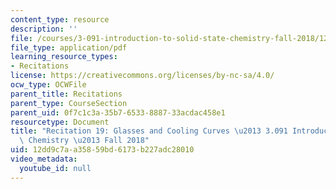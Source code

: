 ```yaml
---
content_type: resource
description: ''
file: /courses/3-091-introduction-to-solid-state-chemistry-fall-2018/12dd9c7aa35859bd6173b227adc28010_MIT3_091F18_REC19.pdf
file_type: application/pdf
learning_resource_types:
- Recitations
license: https://creativecommons.org/licenses/by-nc-sa/4.0/
ocw_type: OCWFile
parent_title: Recitations
parent_type: CourseSection
parent_uid: 0f7c1c3a-35b7-6533-8887-33acdac458e1
resourcetype: Document
title: "Recitation 19: Glasses and Cooling Curves \u2013 3.091 Introduction to Solid-State\
  \ Chemistry \u2013 Fall 2018"
uid: 12dd9c7a-a358-59bd-6173-b227adc28010
video_metadata:
  youtube_id: null
---
```

